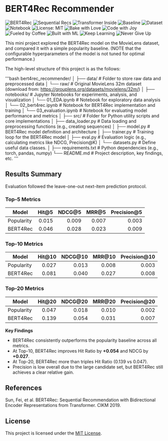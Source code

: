 # BERT4Rec Recommender

![BERT4Rec](https://img.shields.io/badge/model-BERT4Rec-green?logo=pytorch&logoColor=white)
![Sequential Recs](https://img.shields.io/badge/📈-Sequential%20Recs-green)
![Transformer Inside](https://img.shields.io/badge/⚡-Transformer%20Powered-yellow)
![Baseline](https://img.shields.io/badge/baseline-Popularity-grey)
![Dataset](https://img.shields.io/badge/dataset-MovieLens%201M-orange)
![Notebook](https://img.shields.io/badge/run%20in-Jupyter-blue?logo=jupyter)
![License: MIT](https://img.shields.io/badge/License-MIT-yellow.svg)
![Bake with Love](https://img.shields.io/badge/🍰-Bake%20with%20Love-pink)
![Code with Joy](https://img.shields.io/badge/💻-Code%20with%20Joy-lightblue)
![Fueled by Coffee](https://img.shields.io/badge/☕-Fueled%20by%20Coffee-brown)
![Built with ML](https://img.shields.io/badge/🤖-Built%20with%20ML-purple)
![Keep Learning](https://img.shields.io/badge/📚-Keep%20Learning-teal)
![Never Give Up](https://img.shields.io/badge/🔥-Never%20Give%20Up-red)

This mini project explored the BERT4Rec model on the MovieLens dataset, and compared it with a simple popularity baseline.
(NOTE that the configurable hyperparameters of the model is not tuned for optimal performance.)

 The high-level structure of this project is as the follows:

'''bash
 bert4rec_recommender/
│
├── data/                      # Folder to store raw data and preprocessed data
│   └── raw/                   # Original MovieLens 32m dataset (download from: https://grouplens.org/datasets/movielens/32m/)
│
├── notebooks/                 # Jupyter Notebooks for experiments, analysis, and visualization
│   └── 01_EDA.ipynb           # Notebook for exploratory data analysis
│   └── 02_bert4rec.ipynb      # Notebook for BERT4Rec implementation and training
│   └── 03_evaluation.ipynb    # Notebook for evaluating model performance and metrics
│
├── src/                       # Folder for Python utility scripts and core implementations
│   ├── data_loader.py         # Data loading and preprocessing functions (e.g., creating sequences)
│   ├── model.py               # BERT4Rec model definition and architecture
│   ├── trainer.py             # Training loop for the BERT4Rec model
│   ├── eval.py                # Evaluation logic (e.g., calculating metrics like NDCG, Precision@K)
│   └── datasets.py            # Define useful data classes.
│
├── requirements.txt           # Python dependencies (e.g., torch, pandas, numpy)
└── README.md                  # Project description, key findings, etc.
'''

## Results Summary

Evaluation followed the leave-one-out next-item prediction protocol.

### Top-5 Metrics
| Model        | Hit@5 | NDCG@5 | MRR@5 | Precision@5 |
|--------------|------:|-------:|------:|------------:|
| Popularity   | 0.015 | 0.009  | 0.007 | 0.003       |
| BERT4Rec     | 0.046 | 0.028  | 0.023 | 0.009       |

### Top-10 Metrics
| Model        | Hit@10 | NDCG@10 | MRR@10 | Precision@10 |
|--------------|-------:|--------:|-------:|-------------:|
| Popularity   | 0.027  | 0.013   | 0.008  | 0.003        |
| BERT4Rec     | 0.081  | 0.040   | 0.027  | 0.008        |

### Top-20 Metrics
| Model        | Hit@20 | NDCG@20 | MRR@20 | Precision@20 |
|--------------|-------:|--------:|-------:|-------------:|
| Popularity   | 0.047  | 0.018   | 0.010  | 0.002        |
| BERT4Rec     | 0.139  | 0.054   | 0.031  | 0.007        |

**Key Findings**
- BERT4Rec consistently outperforms the popularity baseline across all metrics.
- At Top-10, BERT4Rec improves Hit Ratio by **+0.054** and NDCG by **+0.027**.
- At Top-20, BERT4Rec more than triples Hit Ratio (0.139 vs 0.047).
- Precision is low overall due to the large candidate set, but BERT4Rec still achieves a clear relative gain.

## References
Sun, Fei, et al. BERT4Rec: Sequential Recommendation with Bidirectional Encoder Representations from Transformer. CIKM 2019.

## License
This project is licensed under the [MIT License](LICENSE).